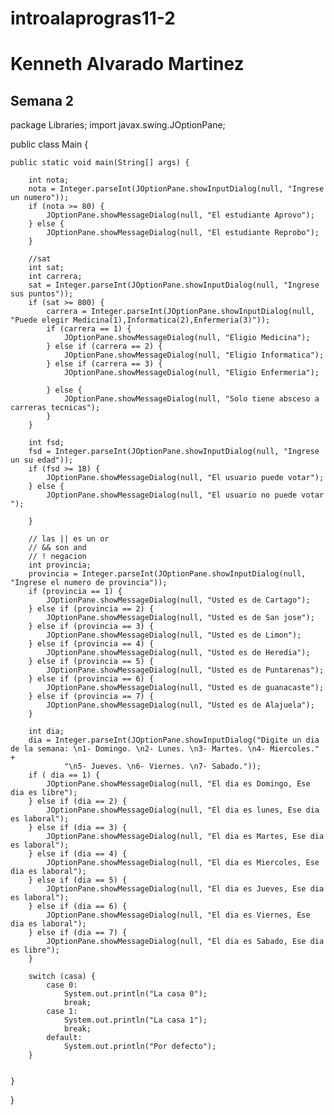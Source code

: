 # introalaprogras11-2

# Kenneth Alvarado Martinez 

## Semana 2

package Libraries;
import javax.swing.JOptionPane;


public class Main {

    public static void main(String[] args) {

        int nota;
        nota = Integer.parseInt(JOptionPane.showInputDialog(null, "Ingrese un numero"));
        if (nota >= 80) {
            JOptionPane.showMessageDialog(null, "El estudiante Aprovo");
        } else {
            JOptionPane.showMessageDialog(null, "El estudiante Reprobo");
        }

        //sat
        int sat;
        int carrera;
        sat = Integer.parseInt(JOptionPane.showInputDialog(null, "Ingrese sus puntos"));
        if (sat >= 800) {
            carrera = Integer.parseInt(JOptionPane.showInputDialog(null, "Puede elegir Medicina(1),Informatica(2),Enfermeria(3)"));
            if (carrera == 1) {
                JOptionPane.showMessageDialog(null, "Eligio Medicina");
            } else if (carrera == 2) {
                JOptionPane.showMessageDialog(null, "Eligio Informatica");
            } else if (carrera == 3) {
                JOptionPane.showMessageDialog(null, "Eligio Enfermeria");

            } else {
                JOptionPane.showMessageDialog(null, "Solo tiene absceso a carreras tecnicas");
            }
        }

        int fsd;
        fsd = Integer.parseInt(JOptionPane.showInputDialog(null, "Ingrese un su edad"));
        if (fsd >= 18) {
            JOptionPane.showMessageDialog(null, "El usuario puede votar");
        } else {
            JOptionPane.showMessageDialog(null, "El usuario no puede votar ");

        }

        // las || es un or
        // && son and
        // ! negacion
        int provincia;
        provincia = Integer.parseInt(JOptionPane.showInputDialog(null, "Ingrese el numero de provincia"));
        if (provincia == 1) {
            JOptionPane.showMessageDialog(null, "Usted es de Cartago");
        } else if (provincia == 2) {
            JOptionPane.showMessageDialog(null, "Usted es de San jose");
        } else if (provincia == 3) {
            JOptionPane.showMessageDialog(null, "Usted es de Limon");
        } else if (provincia == 4) {
            JOptionPane.showMessageDialog(null, "Usted es de Heredia");
        } else if (provincia == 5) {
            JOptionPane.showMessageDialog(null, "Usted es de Puntarenas");
        } else if (provincia == 6) {
            JOptionPane.showMessageDialog(null, "Usted es de guanacaste");
        } else if (provincia == 7) {
            JOptionPane.showMessageDialog(null, "Usted es de Alajuela");
        }

        int dia;
        dia = Integer.parseInt(JOptionPane.showInputDialog("Digite un dia de la semana: \n1- Domingo. \n2- Lunes. \n3- Martes. \n4- Miercoles." +
                "\n5- Jueves. \n6- Viernes. \n7- Sabado."));
        if ( dia == 1) {
            JOptionPane.showMessageDialog(null, "El dia es Domingo, Ese dia es libre");
        } else if (dia == 2) {
            JOptionPane.showMessageDialog(null, "El dia es lunes, Ese dia es laboral");
        } else if (dia == 3) {
            JOptionPane.showMessageDialog(null, "El dia es Martes, Ese dia es laboral");
        } else if (dia == 4) {
            JOptionPane.showMessageDialog(null, "El dia es Miercoles, Ese dia es laboral");
        } else if (dia == 5) {
            JOptionPane.showMessageDialog(null, "El dia es Jueves, Ese dia es laboral");
        } else if (dia == 6) {
            JOptionPane.showMessageDialog(null, "El dia es Viernes, Ese dia es laboral");
        } else if (dia == 7) {
            JOptionPane.showMessageDialog(null, "El dia es Sabado, Ese dia es libre");
        }

        switch (casa) {
            case 0:
                System.out.println("La casa 0");
                break;
            case 1:
                System.out.println("La casa 1");
                break;
            default:
                System.out.println("Por defecto");
        }

        
    }
}
